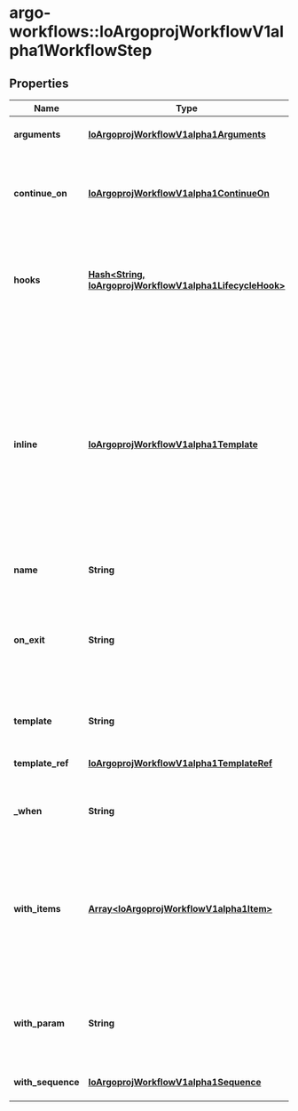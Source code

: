 # argo-workflows::IoArgoprojWorkflowV1alpha1WorkflowStep

## Properties
Name | Type | Description | Notes
------------ | ------------- | ------------- | -------------
**arguments** | [**IoArgoprojWorkflowV1alpha1Arguments**](IoArgoprojWorkflowV1alpha1Arguments.md) | Arguments hold arguments to the template | [optional] 
**continue_on** | [**IoArgoprojWorkflowV1alpha1ContinueOn**](IoArgoprojWorkflowV1alpha1ContinueOn.md) | ContinueOn makes argo to proceed with the following step even if this step fails. Errors and Failed states can be specified | [optional] 
**hooks** | [**Hash&lt;String, IoArgoprojWorkflowV1alpha1LifecycleHook&gt;**](IoArgoprojWorkflowV1alpha1LifecycleHook.md) | Hooks holds the lifecycle hook which is invoked at lifecycle of step, irrespective of the success, failure, or error status of the primary step | [optional] 
**inline** | [**IoArgoprojWorkflowV1alpha1Template**](IoArgoprojWorkflowV1alpha1Template.md) | Inline is the template. Template must be empty if this is declared (and vice-versa). Note: This struct is defined recursively, since the inline template can potentially contain steps/DAGs that also has an \&quot;inline\&quot; field. Kubernetes doesn&#39;t allow recursive types, so we need \&quot;x-kubernetes-preserve-unknown-fields: true\&quot; in the validation schema. | [optional] 
**name** | **String** | Name of the step | [optional] 
**on_exit** | **String** | OnExit is a template reference which is invoked at the end of the template, irrespective of the success, failure, or error of the primary template. DEPRECATED: Use Hooks[exit].Template instead. | [optional] 
**template** | **String** | Template is the name of the template to execute as the step | [optional] 
**template_ref** | [**IoArgoprojWorkflowV1alpha1TemplateRef**](IoArgoprojWorkflowV1alpha1TemplateRef.md) | TemplateRef is the reference to the template resource to execute as the step. | [optional] 
**_when** | **String** | When is an expression in which the step should conditionally execute | [optional] 
**with_items** | [**Array&lt;IoArgoprojWorkflowV1alpha1Item&gt;**](IoArgoprojWorkflowV1alpha1Item.md) | WithItems expands a step into multiple parallel steps from the items in the list Note: The structure of WithItems is free-form, so we need \&quot;x-kubernetes-preserve-unknown-fields: true\&quot; in the validation schema. | [optional] 
**with_param** | **String** | WithParam expands a step into multiple parallel steps from the value in the parameter, which is expected to be a JSON list. | [optional] 
**with_sequence** | [**IoArgoprojWorkflowV1alpha1Sequence**](IoArgoprojWorkflowV1alpha1Sequence.md) | WithSequence expands a step into a numeric sequence | [optional] 


